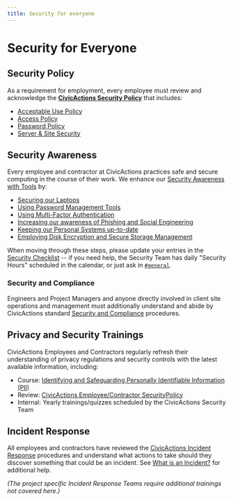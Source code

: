 ```yaml
---
title: Security for everyone
---
```


# Security for Everyone

## Security Policy

As a requirement for employment, every employee must review and acknowledge the [**CivicActions Security Policy**](../security.md) that includes:

-   [Acceptable Use Policy](../security.md#acceptable-use-policy)
-   [Access Policy](../security.md#access-policy)
-   [Password Policy](../security.md#password-policy)
-   [Server & Site Security](../security.md#server-and-site-security)

<!-- TODO: include link to digital document signing -->

## Security Awareness

Every employee and contractor at CivicActions practices safe and secure computing in the course of their work. We enhance our [Security Awareness with Tools](../../common-practices-tools/security/awareness.md) by:

-   [Securing our Laptops](../../common-practices-tools/security/awareness.md#securing-your-laptop)
-   [Using Password Management Tools](../../common-practices-tools/security/awareness.md#password-management-tools)
-   [Using Multi-Factor Authentication](../../common-practices-tools/security/awareness.md#use-multi-factor-authentication-mfa)
-   [Increasing our awareness of Phishing and Social Engineering](../../common-practices-tools/security/awareness.md#phishing-and-social-engineering)
-   [Keeping our Personal Systems up-to-date](../../common-practices-tools/security/awareness.md#keep-your-systems-up-to-date)
-   [Employing Disk Encryption and Secure Storage Management](../../common-practices-tools/security/awareness.md#disk-encryption-and-storage-management)

When moving through these steps, please update your entries in the [Security Checklist](https://docs.google.com/a/civicactions.net/spreadsheets/d/1t_LgXdkCNRzr5p36CV-cdzL8kJmUq_mHlsHWtMLm-Qg/edit?usp=sharing) -- if you need help, the Security Team has daily "Security Hours" scheduled in the calendar, or just ask in [`#general`](https://civicactions.slack.com/messages/general).

<!-- TODO: switch to internal Drupal security certificate management HR app -->

### Security and Compliance

Engineers and Project Managers and anyone directly involved in client site operations and management must additionally understand and abide by CivicActions standard [Security and Compliance](../../practice-areas/engineering/security-compliance.md) procedures.

## Privacy and Security Trainings

CivicActions Employees and Contractors regularly refresh their understanding of privacy regulations and security controls with the latest available information, including:

-   Course: [Identifying and Safeguarding Personally Identifiable Information (PII)](https://securityawareness.usalearning.gov/piiv2/index.htm)
-   Review: [CivicActions Employee/Contractor SecurityPolicy](../security.md)
-   Internal: Yearly trainings/quizzes scheduled by the CivicActions Security Team

## Incident Response

All employees and contractors have reviewed the [CivicActions Incident Response](../../common-practices-tools/security/incident-response-plan.md) procedures and understand what actions to take should they discover something that could be an incident. See [What is an Incident?](../../common-practices-tools/security/incidents.md) for additional help.

_(The project specific Incident Response Teams require additional trainings not covered here.)_
